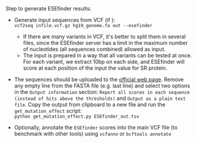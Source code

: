 Step to generate ESEfinder results:

- Generate input sequences from VCF (if ):\
`vcf2seq infile.vcf.gz hg19_genome.fa out --esefinder`
    - If there are many variants in VCF, it's better to split them in several files, since the ESEfinder server has a limit in the maximum number of nucleotides (all sequences combined) allowed as input.
    - The input is prepared in a way that all variants can be tested at once. For each variant, we extract 10bp on each side, and ESEfinder will score at each position of the input the value for SR protein.

- The sequences should be uploaded to the [official web page](http://krainer01.cshl.edu/cgi-bin/tools/ESE3/esefinder.cgi). Remove any empty line from the FASTA file (e.g. last line) and select two options in the `Output information` section: `Report all scores in each sequence (instead of hits above the thresholds)` and `Output as a plain text file`. Copy the output from clipboard to a new file and run the `get_mutation_effect` script:\
`python get_mutation_effect.py ESEfinder_out.tsv`

- Optionally, annotate the `ESEfinder` scores into the main VCF file (to benchmark with other tools) using `vcfanno` or `bcftools annotate`
